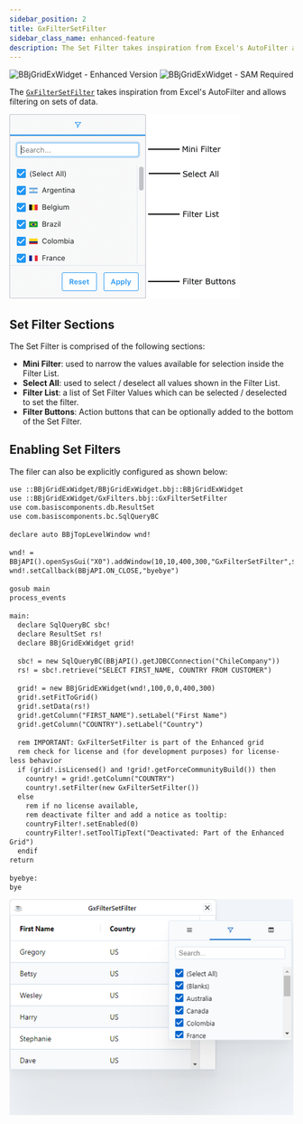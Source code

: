 ```yaml
---
sidebar_position: 2
title: GxFilterSetFilter
sidebar_class_name: enhanced-feature
description: The Set Filter takes inspiration from Excel's AutoFilter and allows filtering on sets of data.
---
```


![BBjGridExWidget - Enhanced Version](https://img.shields.io/badge/Version-Enhanced-038279)
![BBjGridExWidget - SAM Required](https://img.shields.io/badge/BBj-SAM%20required-orange)

The [`GxFilterSetFilter`](https://bbj-plugins.github.io/BBjGridExWidget/javadoc/GxFilters/GxFilterSetFilter.html) takes inspiration from Excel's AutoFilter and allows filtering on sets of data.

![BBjGridExWidget - Set Filter](./assets/set-filter.png)


## Set Filter Sections

The Set Filter is comprised of the following sections:

* **Mini Filter**: used to narrow the values available for selection inside the Filter List.
* **Select All**: used to select / deselect all values shown in the Filter List.
* **Filter List**: a list of Set Filter Values which can be selected / deselected to set the filter.
* **Filter Buttons**: Action buttons that can be optionally added to the bottom of the Set Filter.


## Enabling Set Filters

The filer can also be explicitly configured as shown below:

```BBj showLineNumber
use ::BBjGridExWidget/BBjGridExWidget.bbj::BBjGridExWidget
use ::BBjGridExWidget/GxFilters.bbj::GxFilterSetFilter
use com.basiscomponents.db.ResultSet
use com.basiscomponents.bc.SqlQueryBC

declare auto BBjTopLevelWindow wnd!

wnd! = BBjAPI().openSysGui("X0").addWindow(10,10,400,300,"GxFilterSetFilter",$00090002$)
wnd!.setCallback(BBjAPI.ON_CLOSE,"byebye")

gosub main
process_events

main:
  declare SqlQueryBC sbc!
  declare ResultSet rs!
  declare BBjGridExWidget grid!

  sbc! = new SqlQueryBC(BBjAPI().getJDBCConnection("ChileCompany"))
  rs! = sbc!.retrieve("SELECT FIRST_NAME, COUNTRY FROM CUSTOMER")

  grid! = new BBjGridExWidget(wnd!,100,0,0,400,300)
  grid!.setFitToGrid()
  grid!.setData(rs!)
  grid!.getColumn("FIRST_NAME").setLabel("First Name")
  grid!.getColumn("COUNTRY").setLabel("Country")

  rem IMPORTANT: GxFilterSetFilter is part of the Enhanced grid
  rem check for license and (for development purposes) for license-less behavior
  if (grid!.isLicensed() and !grid!.getForceCommunityBuild()) then
    country! = grid!.getColumn("COUNTRY")
    country!.setFilter(new GxFilterSetFilter())
  else
    rem if no license available,
    rem deactivate filter and add a notice as tooltip:
    countryFilter!.setEnabled(0)
    countryFilter!.setToolTipText("Deactivated: Part of the Enhanced Grid")
  endif
return

byebye:
bye
```

![BBjGridExWidget - Enable Set Filter](./assets/enable-set-filter.png)
